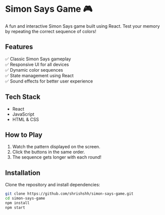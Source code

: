 # Simon Says Game 🎮  

A fun and interactive Simon Says game built using React. Test your memory by repeating the correct sequence of colors!  

## Features  
✅ Classic Simon Says gameplay  
✅ Responsive UI for all devices  
✅ Dynamic color sequences  
✅ State management using React  
✅ Sound effects for better user experience  

## Tech Stack  
- React  
- JavaScript  
- HTML & CSS  

## How to Play  
1. Watch the pattern displayed on the screen.  
2. Click the buttons in the same order.  
3. The sequence gets longer with each round!  

## Installation  
Clone the repository and install dependencies:  
```bash
git clone https://github.com/shrishshh/simon-says-game.git
cd simon-says-game
npm install
npm start
